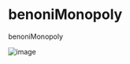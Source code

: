 # benoniMonopoly
benoniMonopoly

![image](https://user-images.githubusercontent.com/74496368/206787155-ec9034f2-b610-40cc-b337-1ba3a516162c.png)
